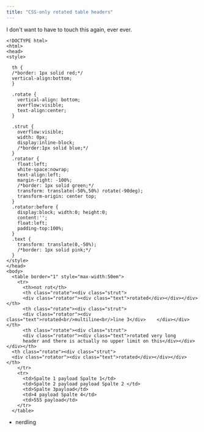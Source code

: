 ```yaml
---
title: "CSS-only rotated table headers"
---
```



<p>I don't want to have to touch this again, ever ever.</p>

<pre><code>&lt;!DOCTYPE html&gt;
&lt;html&gt;
&lt;head&gt;
&lt;style&gt;

  th {
  /*border: 1px solid red;*/
  vertical-align:bottom;
  }

  .rotate {
    vertical-align: bottom;
    overflow:visible;
    text-align:center;
  }

  .strut {
    overflow:visible;
    width: 0px;
    display:inline-block;
    /*border:1px solid blue;*/
  }
  .rotator {
    float:left;
    white-space:nowrap;
    text-align:left;
    margin-right: -100%;
    /*border: 1px solid green;*/
    transform: translate(-50%,50%) rotate(-90deg);
    transform-origin: center top;
  }
  .rotator:before {
    display:block; width:0; height:0;
    content:'';
    float:left;
    padding-top:100%;
  }
  .text {
    transform: translate(0,-50%);
    /*border: 1px solid pink;*/
  }
&lt;/style&gt;
&lt;/head&gt;
&lt;body&gt;
  &lt;table border="1" style="max-width:50em"&gt;
    &lt;tr&gt;
      &lt;th&gt;not rot&lt;/th&gt;
      &lt;th class="rotate"&gt;&lt;div class="strut"&gt;
      &lt;div class="rotator"&gt;&lt;div class="text"&gt;rotated&lt;/div&gt;&lt;/div&gt;&lt;/div&gt;&lt;/th&gt;
      &lt;th class="rotate"&gt;&lt;div class="strut"&gt;
      &lt;div class="rotator"&gt;&lt;div class="text"&gt;rotated&lt;br/&gt;multiline&lt;br/&gt;line 3&lt;/div&gt;    &lt;/div&gt;&lt;/div&gt;&lt;/th&gt;
      &lt;th class="rotate"&gt;&lt;div class="strut"&gt;
      &lt;div class="rotator"&gt;&lt;div class="text"&gt;rotated very long
      header and there is actually no upper limit on this&lt;/div&gt;&lt;/div&gt;&lt;/div&gt;&lt;/th&gt;
  &lt;th class="rotate"&gt;&lt;div class="strut"&gt;
  &lt;div class="rotator"&gt;&lt;div class="text"&gt;rotated&lt;/div&gt;&lt;/div&gt;&lt;/div&gt;&lt;/th&gt;
    &lt;/tr&gt;
    &lt;tr&gt;
      &lt;td&gt;Spalte 1 payload Spalte 1&lt;/td&gt;
      &lt;td&gt;Spalte 2 payload payload Spalte 2 &lt;/td&gt;
      &lt;td&gt;Spalte 3payload&lt;/td&gt;
      &lt;td&gt;4 payload Spalte 4&lt;/td&gt;
      &lt;td&gt;555 payload&lt;/td&gt;
    &lt;/tr&gt;
  &lt;/table&gt;
</code></pre>

<p>
</p><ul class="filed-as"><li>nerdling</li></ul>